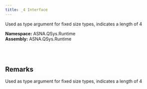 ```yaml
---
title: _4 Interface
---
```


Used as type argument for fixed size types, indicates a length of 4

**Namespace:** ASNA.QSys.Runtime <br/>
**Assembly:** ASNA.QSys.Runtime

<br>
<br>

## Remarks

Used as type argument for fixed size types, indicates a length of 4

[//]: # ($$TODO: Complete the Remarks section.)

<br>
<br>

